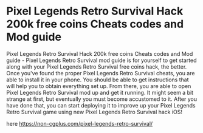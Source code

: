 # Pixel Legends Retro Survival Hack 200k free coins Cheats codes and Mod guide

Pixel Legends Retro Survival Hack 200k free coins Cheats codes and Mod guide - Pixel Legends Retro Survival mod guide is for yourself to get started along with your Pixel Legends Retro Survival free coins hack, the better. Once you've found the proper Pixel Legends Retro Survival cheats, you are able to install it in your phone. You should be able to get instructions that will help you to obtain everything set up. From there, you are able to open Pixel Legends Retro Survival mod up and get it running. It might seem a bit strange at first, but eventually you must become accustomed to it. After you have done that, you can start deploying it to improve up your Pixel Legends Retro Survival game using new Pixel Legends Retro Survival hack iOS!

here https://non-cgplus.com/pixel-legends-retro-survival/

